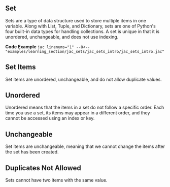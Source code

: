 ## Set
Sets are a type of data structure used to store multiple items in one variable. Along with List, Tuple, and Dictionary, sets are one of Python's four built-in data types for handling collections. A set is unique in that it is unordered, unchangeable, and does not use indexing.

**Code Example**
    ```jac linenums="1"
    --8<-- "examples/learning_section/jac_sets/jac_sets_intro/jac_sets_intro.jac"
    ```

## Set Items
Set items are unordered, unchangeable, and do not allow duplicate values.

## Unordered
Unordered means that the items in a set do not follow a specific order. Each time you use a set, its items may appear in a different order, and they cannot be accessed using an index or key.

## Unchangeable
Set items are unchangeable, meaning that we cannot change the items after the set has been created.

## Duplicates Not Allowed
Sets cannot have two items with the same value.